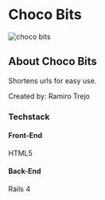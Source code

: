# Choco Bits

![choco bits](https://c7.staticflickr.com/6/5188/29908233830_6453d8088b_m.jpg)

## About Choco Bits

Shortens urls for easy use.

Created by: Ramiro Trejo

### Techstack

#### Front-End
HTML5 

#### Back-End
Rails 4
